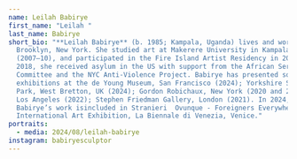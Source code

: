 ```yaml
---
name: Leilah Babirye
first_name: "Leilah "
last_name: Babirye
short_bio: "**Leilah Babirye** (b. 1985; Kampala, Uganda) lives and works in
  Brooklyn, New York. She studied art at Makerere University in Kampala, Uganda
  (2007–10), and participated in the Fire Island Artist Residency in 2015. In
  2018, she received asylum in the US with support from the African Services
  Committee and the NYC Anti-Violence Project. Babirye has presented solo
  exhibitions at the de Young Museum, San Francisco (2024); Yorkshire Sculpture
  Park, West Bretton, UK (2024); Gordon Robichaux, New York (2020 and 2018) and
  Los Angeles (2022); Stephen Friedman Gallery, London (2021). In 2024,
  Babirye’s work isincluded in Stranieri  Ovunque - Foreigners Everywhere: 60th
  International Art Exhibition, La Biennale di Venezia, Venice."
portraits:
  - media: 2024/08/leilah-babirye
instagram: babiryesculptor
---
```


